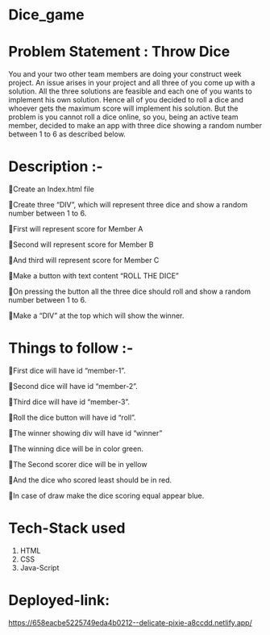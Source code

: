 # Dice_game

# Problem Statement : Throw Dice
You and your two other team members are doing your construct week project. An issue arises in your project and all three of you come up with a solution. All the three solutions are feasible and each one of you wants to implement his own solution. Hence all of you decided to roll a dice and whoever gets the maximum score will implement his solution. But the problem is you cannot roll a dice online, so you, being an active team member, decided to make an app with three dice showing a random number between 1 to 6 as described below.

# Description :-
🌟Create an Index.html file

🌟Create three “DIV”, which will represent three dice and show a random number between 1 to 6.

🌟First will represent score for Member A

🌟Second will represent score for Member B

🌟And third will represent score for Member C

🌟Make a button with text content “ROLL THE DICE”

🌟On pressing the button all the three dice should roll and show a random number between 1 to 6.

🌟Make a “DIV” at the top which will show the winner.

# Things to follow :-
🌟First dice will have id “member-1”.

🌟Second dice will have id “member-2”.

🌟Third dice will have id “member-3”.

🌟Roll the dice button will have id “roll”.

🌟The winner showing div will have id “winner”

🌟The winning dice will be in color green.

🌟The Second scorer dice will be in yellow

🌟And the dice who scored least should be in red.

🌟In case of draw make the dice scoring equal appear blue.

# Tech-Stack used
1. HTML
2. CSS
3. Java-Script

# Deployed-link:
https://658eacbe5225749eda4b0212--delicate-pixie-a8ccdd.netlify.app/
